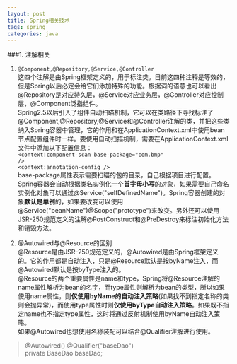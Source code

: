 ```yaml
---
layout: post
title: Spring相关技术
tags: spring
categories: java
---
```

###1. 注解相关
1. <code>@Component,@Repository,@Service,@Controller</code>  
这四个注解是由Spring框架定义的，用于标注类。目前这四种注释是等效的，但是Spring以后必定会给它们添加特殊的功能。根据词的语意也可以看出@Repository是对应持久层，@Service对应业务层，@Controller对应控制层，@Component泛指组件。  
Spring2.5以后引入了组件自动扫瞄机制，它可以在类路径下寻找标注了@Component,@Repository,@Service和@Controller注解的类，并把这些类纳入Spring容器中管理，它的作用和在ApplicationContext.xml中使用bean节点配置组件时一样。要使用自动扫描机制，需要在ApplicationContext.xml文件中添加以下配置信息：  
<code><context:component-scan base-package="com.bmp" /></code>  
<code><context:annotation-config /></code>  
base-package属性表示需要扫瞄的包的目录，自己根据项目进行配置。  
Spring容器会自动根据类名实例化一个**首字母小写**的对象，如果需要自己命名实例化对象可以通过@Service("selfDefinedName")。Spring容器创建的对象**默认是单例**的，如果要改变可以使用@Service("beanName")@Scope("prototype")来改变。另外还可以使用JSR-250规范定义的注解@PostConstruct和@PreDestroy来标注初始化方法和销毁方法。

2. @Autowired与@Resource的区别  
@Resource是由JSR-250规范定义的，@Autowired是由Spring框架定义的。它的作用都是自动注入，只是@Resource默认是按byName注入，而@Autowired默认是按byType注入的。  
@Resource的两个重要属性是name和type，Spring将@Resource注解的name属性解析为bean的名字，而type属性则解析为bean的类型，所以如果使用name属性，则**仅使用byName的自动注入策略**(如果找不到指定名称的类则会抛异常)，而使用type属性时则**仅使用byType自动注入策略**。如果既不指定name也不指定type属性，这时将通过反射机制使用byName自动注入策略。  
如果@Autowired也想使用名称装配可以结合@Qualifier注解进行使用。
>@Autowired() @Qualifier("baseDao")  
>private BaseDao baseDao;  